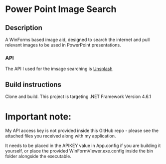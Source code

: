 # Power Point Image Search

## Description
A WinForms based image aid, designed to search the internet and pull relevant images to be used in PowerPoint presentations.

### API
The API I used for the imsage searching is [Unsplash](https://unsplash.com/)


## Build instructions
Clone and build. This project is targeting .NET Framework Version 4.6.1

# Important note:
My API access key is not provided inside this GitHub repo - please see the attached files you received along with my application.

It needs to be placed in the APIKEY value in App.config if you are building it yourself, or place the provided WinFormViewer.exe.config inside the bin folder alongside the executable.
